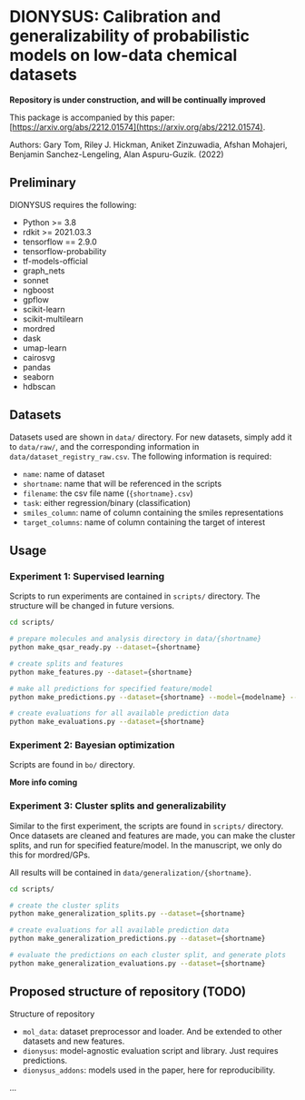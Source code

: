 # DIONYSUS: Calibration and generalizability of probabilistic models on low-data chemical datasets

**Repository is under construction, and will be continually improved**

This package is accompanied by this paper: [https://arxiv.org/abs/2212.01574](https://arxiv.org/abs/2212.01574).

Authors: Gary Tom, Riley J. Hickman, Aniket Zinzuwadia, Afshan Mohajeri, Benjamin Sanchez-Lengeling, Alan Aspuru-Guzik. (2022)

## Preliminary

DIONYSUS requires the following:
- Python >= 3.8
- rdkit >= 2021.03.3
- tensorflow == 2.9.0
- tensorflow-probability
- tf-models-official
- graph_nets
- sonnet
- ngboost
- gpflow
- scikit-learn
- scikit-multilearn
- mordred
- dask
- umap-learn
- cairosvg
- pandas
- seaborn
- hdbscan


## Datasets

Datasets used are shown in `data/` directory. For new datasets, simply add it to `data/raw/`, and the corresponding information in `data/dataset_registry_raw.csv`. The following information is required:

- `name`: name of dataset
- `shortname`: name that will be referenced in the scripts
- `filename`: the csv file name (`{shortname}.csv`)
- `task`: either regression/binary (classification)
- `smiles_column`: name of column containing the smiles representations
- `target_columns`: name of column containing the target of interest


## Usage

### Experiment 1: Supervised learning

Scripts to run experiments are contained in `scripts/` directory. The structure will be changed in future versions.

```bash
cd scripts/

# prepare molecules and analysis directory in data/{shortname}
python make_qsar_ready.py --dataset={shortname} 

# create splits and features
python make_features.py --dataset={shortname} 

# make all predictions for specified feature/model
python make_predictions.py --dataset={shortname} --model={modelname} --feature={featurename} 

# create evaluations for all available prediction data
python make_evaluations.py --dataset={shortname}
```

### Experiment 2: Bayesian optimization

Scripts are found in `bo/` directory. 

**More info coming**

### Experiment 3: Cluster splits and generalizability

Similar to the first experiment, the scripts are found in `scripts/` directory. Once datasets are cleaned and features are made, you can make the cluster splits, and run for specified feature/model. In the manuscript, we only do this for mordred/GPs.

All results will be contained in `data/generalization/{shortname}`.

```bash
cd scripts/

# create the cluster splits
python make_generalization_splits.py --dataset={shortname} 

# create evaluations for all available prediction data
python make_generalization_predictions.py --dataset={shortname}

# evaluate the predictions on each cluster split, and generate plots
python make_generalization_evaluations.py --dataset={shortname}
```



## Proposed structure of repository (TODO)

Structure of repository
- `mol_data`: dataset preprocessor and loader. And be extended to other datasets and new features.
- `dionysus`: model-agnostic evaluation script and library. Just requires predictions.
- `dionysus_addons`: models used in the paper, here for reproducibility.


...



